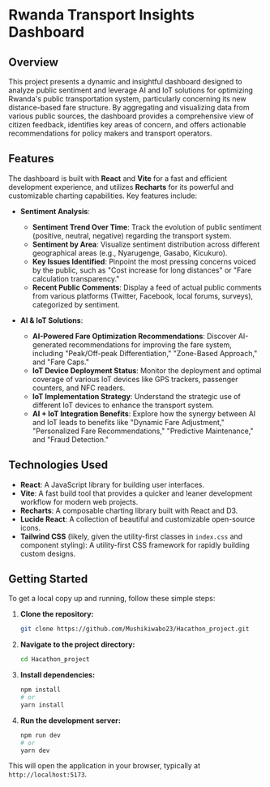 # Rwanda Transport Insights Dashboard

## Overview

This project presents a dynamic and insightful dashboard designed to analyze public sentiment and leverage AI and IoT solutions for optimizing Rwanda's public transportation system, particularly concerning its new distance-based fare structure. By aggregating and visualizing data from various public sources, the dashboard provides a comprehensive view of citizen feedback, identifies key areas of concern, and offers actionable recommendations for policy makers and transport operators.

## Features

The dashboard is built with **React** and **Vite** for a fast and efficient development experience, and utilizes **Recharts** for its powerful and customizable charting capabilities. Key features include:

* **Sentiment Analysis**:
    * **Sentiment Trend Over Time**: Track the evolution of public sentiment (positive, neutral, negative) regarding the transport system.
    * **Sentiment by Area**: Visualize sentiment distribution across different geographical areas (e.g., Nyarugenge, Gasabo, Kicukuro).
    * **Key Issues Identified**: Pinpoint the most pressing concerns voiced by the public, such as "Cost increase for long distances" or "Fare calculation transparency."
    * **Recent Public Comments**: Display a feed of actual public comments from various platforms (Twitter, Facebook, local forums, surveys), categorized by sentiment.

* **AI & IoT Solutions**:
    * **AI-Powered Fare Optimization Recommendations**: Discover AI-generated recommendations for improving the fare system, including "Peak/Off-peak Differentiation," "Zone-Based Approach," and "Fare Caps."
    * **IoT Device Deployment Status**: Monitor the deployment and optimal coverage of various IoT devices like GPS trackers, passenger counters, and NFC readers.
    * **IoT Implementation Strategy**: Understand the strategic use of different IoT devices to enhance the transport system.
    * **AI + IoT Integration Benefits**: Explore how the synergy between AI and IoT leads to benefits like "Dynamic Fare Adjustment," "Personalized Fare Recommendations," "Predictive Maintenance," and "Fraud Detection."

## Technologies Used

* **React**: A JavaScript library for building user interfaces.
* **Vite**: A fast build tool that provides a quicker and leaner development workflow for modern web projects.
* **Recharts**: A composable charting library built with React and D3.
* **Lucide React**: A collection of beautiful and customizable open-source icons.
* **Tailwind CSS** (likely, given the utility-first classes in `index.css` and component styling): A utility-first CSS framework for rapidly building custom designs.

## Getting Started

To get a local copy up and running, follow these simple steps:

1.  **Clone the repository:**
    ```bash
    git clone https://github.com/Mushikiwabo23/Hacathon_project.git
    ```
2.  **Navigate to the project directory:**
    ```bash
    cd Hacathon_project
    ```
3.  **Install dependencies:**
    ```bash
    npm install
    # or
    yarn install
    ```
4.  **Run the development server:**
    ```bash
    npm run dev
    # or
    yarn dev
    ```

This will open the application in your browser, typically at `http://localhost:5173`.

